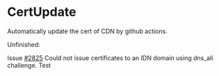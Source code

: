 # CertUpdate
Automatically update the cert of CDN by github actions.

Unfinished:

Issue [#2825](https://github.com/acmesh-official/acme.sh/issues/2825) Could not issue certificates to an IDN domain using dns_ali challenge. 
Test
